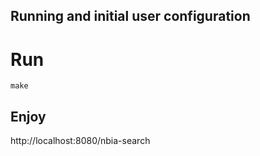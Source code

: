 ## Running and initial user configuration

# Run
`make`

## Enjoy
http://localhost:8080/nbia-search
